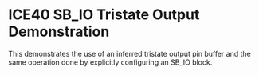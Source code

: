 # ICE40 SB_IO Tristate Output Demonstration

This demonstrates the use of an inferred tristate output pin buffer 
and the same operation done by explicitly configuring an SB_IO block.
